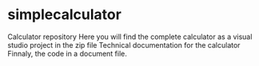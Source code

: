# simplecalculator
Calculator repository
Here you will find the complete calculator as a visual studio project in the zip file
Technical documentation for the calculator
Finnaly, the code in a document file.
